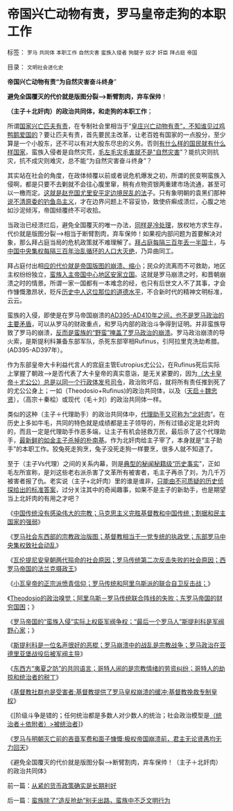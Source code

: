 # 帝国兴亡动物有责，罗马皇帝走狗的本职工作

标签： `罗马` `共同体` `本职工作` `自然灾害` `蛮族入侵者` `狗腿子` `奴才` `奸臣` `拜占庭` `帝国` 

目录： `文明社会进化史`

**帝国兴亡动物有责“为自然灾害奋斗终身**”

**避免全国覆灭的代价就是版图分裂——>断臂割肉，弃车保帅**！

**（主子＋北奸肉）的政治共同体，和走狗的本职工作**；

所谓[国家兴亡匹夫有责](../../../2009/7/28/不要问国家对你做了什么，要问你为国家做了什么.md)，在专制社会里相当于“[皇庄兴亡动物有责”，不知谁见过鸡鸭鹅爱国的](../../../2009/7/7/摆脱动物庄园里崇洋媚外的奴性思维.md)？要让匹夫有责，首先要民主改革，让老百姓有国家的一点股分，至少算是一个小股东，还不可以有对大股东尽忠的义务。否则[有什么样的国民就有什么样国家](../../../2010/5/17/爱国是民主国家的专利.md)，蛮族入侵者是自然灾荒，[毛左毛灾毛害就不是“自然灾害](../../../2009/10/16/人为的城市化和人为毁灭工商业城市.md)”？能抗灾则抗灾，抗不成灾则难灾，总不能“为自然灾害奋斗终身”？

其实站在社会的角度，在政体倾覆以前或者说危机爆发之初，所谓的民变啊蛮族入侵啊，都是只要不去剿就不会往心腹里窜，稍有点物资银两重建市场流通，甚至可以一檄而定。[这就是赵充国尤里安平定边境民乱的法](../../../2010/11/9/不战而收人之兵的尤里安和赵充国.md)子。只有象明朝的袁黑们那种[说不清原委的钓鱼岛主义](http://darthvad.blog.sohu.com/162357438.html)，才在边界问题上不容妥协，致使疥癣成溃烂，心腹之地如沙泥倾泻，帝国倾覆终不可收拾。

当政治已经溃烂后，避免全国覆灭的唯一办法，[同样是冷处理](../../../2010/11/22/亚德里亚堡战役是一次“群体事件”.md)，放权地方求生存，代价就是版图分裂——>相当于断臂割肉，弃车保帅！如果视内部问题为首要解决对象，那么拜占庭当局的危机政策就不难理解了。[拜占庭每隔三百年丢一半国](../../../2010/9/24/罗马帝国的兴亡和内敛特性.md)土，与[中国中央集权每隔三百年治乱循环的人口大灭绝](../../../2010/5/15/中央集权社会危机时成为一盘散沙.md)，乃异曲同工。

拜占庭付出相[应的代价就是帝国版图的崩溃、缩小](../../../2010/11/21/罗马危机和崩溃时期，亚德里亚堡前夜.md)；民众的流离而不可救助，地区主权纷纷独立，[蛮族入主帝国中心地区安家立国](../../../2010/5/14/被屠杀的“开明统治者”比横死的昏君多得多.md)。这就是罗马崩溃之时，和晋朝崩溃之时的情景。所谓一家一国都有一本难念的经，也只有后世文人不了其事，才会作慷慨激昂状，贬斥[历史中人这位那位的道德水平](../../../2010/5/7/大历史观中的“历史规律”不是“传统的历史预言”.md)，不合新时代的精神文明标准，云云。

蛮族的入侵，即使是在罗马帝国崩溃的[AD395-AD410年之间，也不是罗马政治的主要矛盾](../../../2010/12/2/罗马明朝灭亡前吝啬的军费和慷慨的面子.md)，可以从罗马的财政重点，和罗马内部的政治斗争得到证明。并非蛮族导致了罗马的崩溃，[反而是蛮族的“野蛮”掩盖了罗马政治的崩溃](../../../2010/5/14/被屠杀的“开明统治者”比横死的昏君多得多.md)。罗马政治崩溃的导火索，是斯提利科兼备东部军队，杀死东部宰相Rufinus，引阿拉里克洗劫希腊。(AD395-AD397年）。

作为东部皇帝大卡利益代言人的宫庭主管Eutropius尤公公，在Rufinus死后实际上掌握了朝政——>是否代表了大卡皇帝的真实意诣，是无关紧要的，因为[（大卡皇帝＋尤公公）总是以同一个行政体发号司令](../../../2009/7/5/历史责任归咎于毛主席是不公正的.md)，政治败坏后，就将所有责任推到死了的尤公公身上；一如（Theodosio+Rufinus)的政治共同体，以及（[天启＋魏忠贤](http://hi.baidu.com/darthchn/blog/item/7d7000131614c1c7c2fd7837.html)），（高宗＋秦桧）或现代（毛＋刘）的政治共同体一样。

类似的这种（主子＋代理助手）的政治共同体中，[代理助手又可称为“北奸肉](../../../2009/6/29/光头党打手小心荣升天国北王讳昌辉尊位.md)”。在历史上多如牛毛，共同的特色就是成绩都是主子领导的，所有过错必定是北奸肉的，而且一定是代理助手作恶多端，让主子有机会拯救万民，最后杀了这个代理助手，[最新鲜的如金主子杀掉的朴南基](../../../2010/1/10/朝鲜货币抢劫即将进入第二幕：恶性通货膨胀.md)。作为北奸肉给主子宰了，本身就是“主子助手”的本职工作。狡兔死走狗烹，兔子没死走狗一样要烹，很多人就不知道了。

至于（主子Vs代理）之间的关系内幕，则是[典型的秘闻秘籍级“历史事实](../../../2010/4/19/“秘闻秘籍决定论”唯心历史和现实观体现的“国民文化.md)”，正如毛左所宣称，是刘这些老右派杀害了文革所有被害者，毛主子再杀了刘，为几千万被害者报了仇。老实说（主子+北奸肉）里的谁是谁非，[只能由不可质疑的历史侦探给出的标准答案](../../../2010/8/11/历史“评论”无所谓真实.md)，过分关注其中的奇闻趣事，如果不是主子的新助手，也是期望当上北奸肉的有用之才吧？



《[中国传统没有感染伟大的宗教；马克思主义完胜基督教和中国传统；割据和民主国家的强弱](../../../2010/11/27/为什么中国传统没有感染伟大的宗教？.md)》

《[罗马社会东西部的宗教政治版图；基督教相当于一党专统的执政党；东部罗马中央集权致社会动乱](../../../2010/11/28/基督教相当于罗马帝国的执政党.md)》

《[瓦伦提尼安皇朝两代殒命的社会原因；罗马传统第二次反击失败的社会原因；西罗马帝国的法兰克摄政王](../../../2010/11/28/罗马传统元首政治的失败；法兰克摄政王.md)》

《[小瓦皇帝的正宗派愤青信仰；罗马传统和阿里乌斯派的联合自卫反击战；](../../../2010/11/28/轻量级菜鸟和重量级冠军的剑术决斗.md)》

《[Theodosio的政治嗅觉；阿里乌斯－罗马传统联合阵线的失败；东罗马帝国的财穷国困](../../../2010/11/28/阿里乌斯－罗马传统联合阵线的失败.md)；》

《[罗马帝国的“蛮族入侵”实际上权臣军阀争权；“最后一个罗马人”斯提利科是军阀野心家](../../../2010/12/1/“蛮族入侵”实际上少数民族的权臣军阀争权.md)；》

《[斯提利科是一位名声很好的恶棍；罗马崩溃中的战乱是宗教战争；罗马政治在亚德里亚堡战役后被军阀主导](../../../2010/12/1/罗马崩溃中的战乱是宗教军阀战争.md)》

《[东西方“夷夏之防”的共同语言；哥特人闹的是宗教情绪的劳资纠纷；哥特人的劫掠和统治者的税丁](../../../2010/12/1/东西方“夷夏之防”的共同语言.md)》

《[基督教社群也是受害者;基督教提供了罗马皇权崩溃的缓冲;基督教挽救专制皇权](../../../2010/12/2/基督教牺牲罗马挽救皇权.md)》

《[阶级斗争是错的；任何统治都是多数人对少数人的统治；社会政治模型是[（统治者＋依附者）>被统治者](../../../2010/12/2/马克思阶级斗争观点和社会政治模型.md)]》

《[罗马与明朝灭亡前的吝啬军费和面子慷慨;极权帝国崩溃前，君主无论贤愚均无力回天](../../../2010/12/2/罗马明朝灭亡前吝啬的军费和慷慨的面子.md)》

《避免全国覆灭的代价就是版图分裂——>断臂割肉，弃车保帅！（主子＋北奸肉）的政治共同体》



前一篇：[从紧的货币政策确实是长期利好](../../../2010/12/3/从紧的货币政策确实是长期利好.md)

后一篇：[蛮族除了“造反抢劫”别无出路，蛮族中不乏文明行为](../../../2010/12/3/蛮族除了“造反抢劫”别无出路，蛮族中不乏文明行为.md)